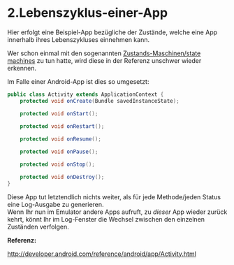 2.Lebenszyklus-einer-App
========================

Hier erfolgt eine Beispiel-App bezügliche der Zustände, welche eine App innerhalb ihres Lebenszykluses einnehmen kann.  

Wer schon einmal mit den sogenannten [Zustands-Maschinen/state machines](http://de.wikipedia.org/wiki/Endlicher_Automat) zu tun hatte, wird diese in der Referenz unschwer wieder erkennen.

Im Falle einer Android-App ist dies so umgesetzt:

```java
public class Activity extends ApplicationContext {
    protected void onCreate(Bundle savedInstanceState);

    protected void onStart();
     
    protected void onRestart();

    protected void onResume();

    protected void onPause();

    protected void onStop();

    protected void onDestroy();
}
```

Diese App tut letztendlich nichts weiter, als für jede Methode/jeden Status eine Log-Ausgabe zu generieren.  
Wenn Ihr nun im Emulator andere Apps aufruft, zu _dieser_ App wieder zurück kehrt, könnt Ihr im Log-Fenster die Wechsel zwischen den einzelnen Zuständen verfolgen.

__Referenz:__

http://developer.android.com/reference/android/app/Activity.html
